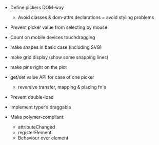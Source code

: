 
* Define pickers DOM-way
	* Avoid classes & dom-attrs declarations = avoid styling problems

* Prevent picker value from selecting by mouse

* Count on mobile devices touchdragging

* make shapes in basic case (including SVG)
* make grid display (show some snapping lines)
* make pins right on the plot

* get/set value API for case of one picker
	* reversive transfer, mapping & placing fn's

* Prevent double-load

* Implement typer’s draggable

* Make polymer-compliant:
    * attributeChanged
    * registerElement
    * Behaviour over element